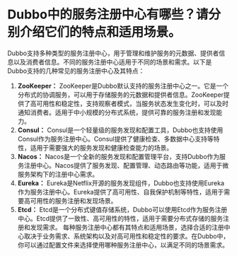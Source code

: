 # Dubbo中的服务注册中心有哪些？请分别介绍它们的特点和适用场景。
Dubbo支持多种类型的服务注册中心，用于管理和维护服务的元数据、提供者信息以及消费者信息。不同的服务注册中心适用于不同的场景和需求。以下是Dubbo支持的几种常见的服务注册中心及其特点：
1.  **ZooKeeper：** ZooKeeper是Dubbo默认支持的服务注册中心之一。它是一个分布式的协调服务，可以用于存储服务的元数据和提供者信息。ZooKeeper提供了高可用性和稳定性，支持观察者模式，当服务状态发生变化时，可以及时通知消费者。适用于中小规模的分布式系统，提供可靠的服务注册和发现能力。 
2.  **Consul：** Consul是一个轻量级的服务发现和配置工具，Dubbo也支持使用Consul作为服务注册中心。Consul提供了健康检查、多数据中心支持等特性，适用于需要强大的服务发现和健康检查能力的场景。 
3.  **Nacos：** Nacos是一个全新的服务发现和配置管理平台，支持Dubbo作为服务注册中心。Nacos提供了服务发现、配置管理、动态路由等功能，适用于微服务架构下的注册中心需求。 
4.  **Eureka：** Eureka是Netflix开源的服务发现组件，Dubbo也支持使用Eureka作为服务注册中心。Eureka提供了高可用性、自我保护机制等特性，适用于需要高可用性的服务注册和发现场景。 
5.  **Etcd：** Etcd是一个分布式键值存储系统，Dubbo可以使用Etcd作为服务注册中心。Etcd提供了一致性、高可用性的特性，适用于需要分布式存储的服务注册和发现需求。 
每种服务注册中心都有其特点和适用场景，选择合适的注册中心取决于业务需求、系统架构以及对高可用性和稳定性的要求。在Dubbo中，你可以通过配置文件来选择使用哪种服务注册中心，以满足不同的场景需求。
